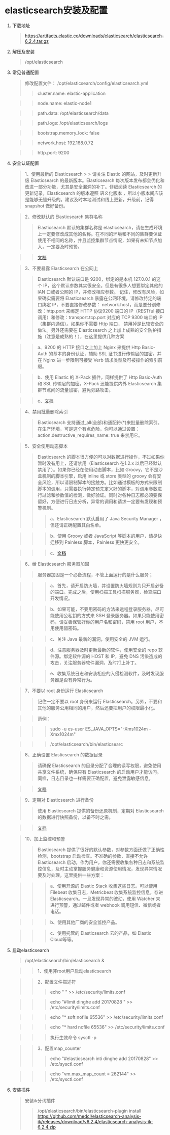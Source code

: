 # elasticsearch安装及配置
1. 下载地址
   > https://artifacts.elastic.co/downloads/elasticsearch/elasticsearch-6.2.4.tar.gz
   
2. 解压及安装
   > /opt/elasticsearch
        
3. 常见普通配置
   > 修改配置文件：
   > /opt/elasticsearch/config/elasticsearch.yml
   >> cluster.name: elastic-application
   
   >> node.name: elastic-node1
   
   >> path.data: /opt/elasticsearch/data
   
   >> path.logs: /opt/elasticsearch/logs
   
   >> bootstrap.memory_lock: false
   
   >> network.host: 192.168.0.72
   
   >> http.port: 9200
   
4. 安全认证配置
    >  1、使用最新的 Elasticsearch
        > > 请关注 Elastic 的网站，及时更新升级 Elasticsearch 的最新版本。Elasticsearch 每次版本发布都会优化和改进一部分功能，尤其是安全漏洞的补丁。仔细阅读 Elasticsearch 的更新记录，Elasticsearch 的版本遵照 语义化版本 ，所以小版本间应该是能够无缝升级的。建议及时本地测试和线上更新，升级前，记得 snapshot 做好备份。
    	
    >  2、修改默认的 Elasticsearch 集群名称
    >> Elasticsearch 默认的集群名称是 elasticsearch，请在生成环境上一定要修改成其他的名称。在不同的环境和不同的集群要保证使用不相同的名称，并且监控集群节点情况，如果有未知节点加入，一定要及时预警。
    
    >> [文档](https://www.elastic.co/guide/en/elasticsearch/reference/current/important-settings.html#cluster.name)
    
    >  3、不要暴露 Elasticsearch 在公网上
    >> Elasticsearch 默认端口是 9200，绑定的是本机 127.0.0.1 的这个 IP，这个默认参数其实很安全。但是有很多人想要绑定其他的 lAN 口或者公网的 IP，并修改相应参数。
                              记住，修改有风险，如果确实需要将 Elasticsearch 暴露在公网环境，请修改特定的端口绑定 IP，不要直接修改参数： network.host，而是要分别修改：http.port
                              来绑定 HTTP 协议9200 端口的 IP（RESTful 接口调用）和修改：transport.tcp.port 对应的 TCP 9300 端口的 IP（集群内通信）。如果你不需要 Http 端口，
                              禁用掉是比较安全的做法。另外还需要在 Elasticsearch 之上加上成熟的安全防护措施（注意是成熟的！），在这里提供几种方案
                              
    >> a、9200 的 HTTP 接口之上加上 Nginx 来提供 Http Basic-Auth 的基本的身份认证，辅助 SSL 证书进行传输层的加密。并在 Nginx 进一步限制可接受 Verb 请求类型及可被操作的索引前缀。

    >> b、使用 Elastic 的 X-Pack 插件，同样提供了 Http Basic-Auth 和 SSL 传输层的加密。X-Pack 还能提供内外 Elasticsearch 集群节点间的流量加密，避免旁路攻击。
        
    >> c、[文档](https://www.elastic.co/guide/en/elasticsearch/reference/current/modules-network.html#common-network-settings)
        
    >  4、禁用批量删除索引
    >> Elasticsearch 支持通过_all(全部)和通配符(*)来批量删除索引。在生产环境，可是这个有点危险，你可以通过设置： action.destructive_requires_name: true 来禁用它。
        
    >  5、安全使用动态脚本
    >> Elasticsearch 的脚本很方便的可以对数据进行操作，不过如果你暂时没有用上，还请禁用（Elasticsearch 在1.2.x 以后已经默认禁用了）。如果你已经在使用动态脚本，比如 Groovy，它不是沙盒机制的脚本引擎，启用 inline 或 store 类型的 groovy 会有安全风险，所以请限制脚本的接触方。比如通过模板的方式来限制脚本的调用，只需要执行特定预先定义好的脚本，对调用参数进行过滤和参数值的检测，做好验证。同时对各种日志都必须要保留好，方便进行日志分析，异常的调用和请求一定要有发现和预警机制。
    >>> a、Elasticsearch 默认启用了 Java Security Manager ，但还请正确配置其白名单。
       
    >>> b、使用 Groovy 或者 JavaScript 等脚本的用户，请尽快迁移到 Painless 脚本，Painless 更快更安全。
    
    >>> c、[文档](https://www.elastic.co/guide/en/elasticsearch/reference/current/modules-scripting-security.html)
    
    > 6、给 Elasticsearch 服务器加固
    >> 服务器加固是一个必备流程，不管上面运行的是什么服务；
    
    >>> a、首先，请开启防火墙，并设置防火墙规则为只开启必备的端口。完成之后，使用扫描工具扫描服务器，检查端口开发情况。
    
    >>> b、如果可能，不要用密码的方法来远程登录服务器，尽可能使用公私钥的方式来 SSH 登录服务器。如果只能使用密码，请妥善保管好你的用户名和密码，禁用 root 用户，不用使用弱密码。
    
    >>> c、关注 Java 最新的漏洞，使用安全的 JVM 运行。
    
    >>> d、注意服务器及时更新最新的软件，使用安全的 repo 软件源。绑定软件源的 HOST 和 IP，避免 DNS 污染造成的攻击，关注服务器软件漏洞，及时打上补丁。
    
    >>> e、收集系统日志和安装相应的入侵检测软件，及时发现服务器是否有异常行为。
    
    > 7、不要以 root 身份运行 Elasticsearch
    >> 记住一定不要以 root 身份来运行 Elasticsearch。另外，不要和其他的服务公用相同的用户，然后还要把用户的权限最小化。
    
    >>范例：
    
    >>> sudo -u es-user ES_JAVA_OPTS="-Xms1024m -Xmx1024m"
    
    >>> /opt/elasticsearch/bin/elasticsearc

    > 8、正确设置 Elasticsearch 的数据目录
    >> 请确保 Elasticsearch 的目录分配了合理的读写权限，避免使用共享文件系统，确保只有 Elasticsearch 的启动用户才能访问。同样，日志目录也一样需要正确配置，避免泄露敏感信息。
    
    >> [文档](https://www.elastic.co/guide/en/elasticsearch/reference/current/important-settings.html#path-settings)
    
    > 9、定期对 Elasticsearch 进行备份
    >> 使用 Elasticsearch 提供的备份还原机制，定期对 Elasticsearch 的数据进行快照备份，以备不时之需。
    
    >> [文档](https://www.elastic.co/guide/en/elasticsearch/reference/current/modules-snapshots.html)
    
    > 10、加上监控和预警
    >> Elasticsearch 提供了很好的默认参数，对参数方面还做了正确性检测，bootstrap 启动检查。不准确的参数，直接不允许 Elasticsearch 启动。作为用户，你还需要收集各种日志和系统监控信息，及时主动掌握服务健康和资源使用情况，发现异常情况要及时处理，这里提供一些方案：
    
    >>> a、使用开源的 Elastic Stack 收集这些日志。可以使用 Filebeat 收集日志，Metricbeat 收集系统监控信息，存进 Elasticsearch。一旦发现异常的波动，使用 Watcher 来进行预警，通过邮件或者 webhook 调用短信、微信或者电话。
    
    >>> b、使用其他厂商的安全监控产品。
    
    >>> c、使用托管的 Elasticsearch 云的产品，如 Elastic Cloud等等。
5. 启动elasticsearch
   > /opt/elasticsearch/bin/elasticsearch &
   
   >> 1、使用非root用户启动elasticsearch
   
   >> 2、配置文件描述符
   >>> echo "  " \>> /etc/security/limits.conf
   
   >>> echo "#limit dinghe add 20170828 " \>> /etc/security/limits.conf
   
   >>> echo "* soft nofile 65536" \>> /etc/security/limits.conf
   
   >>> echo "* hard nofile 65536" \>> /etc/security/limits.conf
   
   >>> 执行生效命令 sysctl -p
   
   >> 3、配置map_counter
   >>> echo "#elasticsearch inti dinghe add 20170828" \>> /etc/sysctl.conf
   
   >>> echo "vm.max_map_count = 262144" \>> /etc/sysctl.conf

6. 安装插件
   > 安装ik分词插件
   >> /opt/elasticsearch/bin/elasticsearch-plugin install https://github.com/medcl/elasticsearch-analysis-ik/releases/download/v6.2.4/elasticsearch-analysis-ik-6.2.4.zip